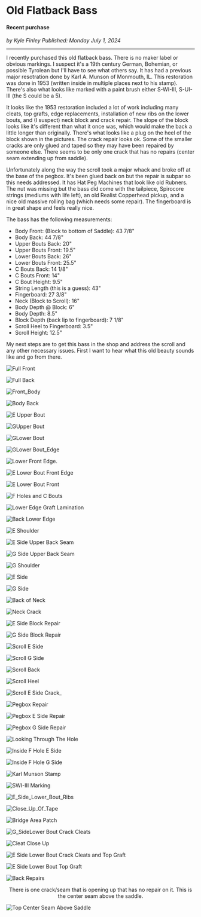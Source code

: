 # Old Flatback Bass

#### Recent purchase

_<div class="article-meta-data"> by <span class="article-meta-author" itemprop="author">Kyle Finley</span> Published: <time itemprop="pubdate" datetime="7/1/2024 ">Monday July 1, 2024</time></div>_

---

I recently purchased this old flatback bass. There is no maker label or obvious markings. I suspect it's a 19th century German, Bohemian, or possible Tyrolean but I'll have to see what others say. It has had a previous major resotration done by Karl A. Munson of Monmouth, IL. This restoration was done in 1953 (written inside in multiple places next to his stamp). There's also what looks like marked with a paint brush either S-WI-III, S-UI-III (the S could be a 5).

It looks like the 1953 restoration included a lot of work including many cleats, top grafts, edge replacements, installation of new ribs on the lower bouts, and (I suspect) neck block and crack repair. The slope of the block looks like it's different than what it once was, which would make the back a little longer than originally. There's what looks like a plug on the heel of the block shown in the pictures. The crack repair looks ok. Some of the smaller cracks are only glued and taped so they may have been repaired by someone else. There seems to be only one crack that has no repairs (center seam extending up from saddle).

Unfortunately along the way the scroll took a major whack and broke off at the base of the pegbox. It's been glued back on but the repair is subpar so this needs addressed. It has Hat Peg Machines that look like old Rubners. The nut was missing but the bass did come with the tailpiece, Spirocore strings (mediums with life left), an old Realist Copperhead pickup, and a nice old massive rolling bag (which needs some repair). The fingerboard is in great shape and feels really nice.

The bass has the following measurements:

- Body Front: (Block to bottom of Saddle): 43 7/8"
- Body Back: 44 7/8"
- Upper Bouts Back: 20"
- Upper Bouts Front: 19.5"
- Lower Bouts Back: 26"
- Lower Bouts Front: 25.5"
- C Bouts Back: 14 1/8"
- C Bouts Front: 14"
- C Bout Height: 9.5"
- String Length (this is a guess): 43"
- Fingerboard:  27 3/8"
- Neck (Block to Scroll): 16"
- Body Depth @ Block: 6"
- Body Depth: 8.5"
- Block Depth (back lip to fingerboard): 7 1/8"
- Scroll Heel to Fingerboard: 3.5"
- Scroll Height: 12.5"

My next steps are to get this bass in the shop and address the scroll and any other necessary issues. First I want to hear what this old beauty sounds like and go from there.

![Full Front](../../../../../media/images/articles/old-flatback/01-Front_Full.jpg)

![Full Back](../../../../../media/images/articles/old-flatback/02-Back_Full.jpg)

![Front_Body](../../../../../media/images/articles/old-flatback/03-Front_Body.jpg)

![Body Back](../../../../../media/images/articles/old-flatback/04-Body_Back.jpg)

![E Upper Bout](../../../../../media/images/articles/old-flatback/05-E_Upper_Bout.jpg)

![GUpper Bout](../../../../../media/images/articles/old-flatback/06-G_Upper_Bout.jpg)

![GLower Bout](../../../../../media/images/articles/old-flatback/07-G_Lower_Bout.jpg)

![GLower Bout_Edge](../../../../../media/images/articles/old-flatback/08-G_Lower_Bout_Edge.jpg)

![Lower Front Edge.](../../../../../media/images/articles/old-flatback/09-Lower_Front_Edge.heic)

![E Lower Bout Front Edge](../../../../../media/images/articles/old-flatback/10-E_Lower_Bout_Front_Edge.jpg)

![E Lower Bout Front](../../../../../media/images/articles/old-flatback/11-E_Lower_Bout_Front.jpg)

![F Holes and C Bouts](../../../../../media/images/articles/old-flatback/12-F_Holes_and_C_Bouts.jpg)

![Lower Edge Graft Lamination](../../../../../media/images/articles/old-flatback/13-Lower_Edge_Graft_Lamination.jpg)

![Back Lower Edge](../../../../../media/images/articles/old-flatback/14-Back_Lower_Edge.jpg)

![E Shoulder](../../../../../media/images/articles/old-flatback/15-E_Shoulder.jpg)

![E Side Upper Back Seam](../../../../../media/images/articles/old-flatback/16-E_Side_Upper_Back_Seam.jpg)

![G Side Upper Back Seam](../../../../../media/images/articles/old-flatback/17-G_Side_Upper_Back_Seam.jpg)

![G Shoulder](../../../../../media/images/articles/old-flatback/18-G_Shoulder.jpg)

![E Side](../../../../../media/images/articles/old-flatback/19-E_Side.jpg)

![G Side](../../../../../media/images/articles/old-flatback/20-G_Side.jpg)

![Back of Neck](../../../../../media/images/articles/old-flatback/21-Back_of_Neck.jpg)

![Neck Crack](../../../../../media/images/articles/old-flatback/22-Neck_Crack.jpg)

![E Side Block Repair](../../../../../media/images/articles/old-flatback/23-E_Side_Block_Repair.jpg)

![G Side Block Repair](../../../../../media/images/articles/old-flatback/24-G_Side_Block_Repair.jpg)

![Scroll E Side](../../../../../media/images/articles/old-flatback/25-Scroll_E_Side.jpg)

![Scroll G Side](../../../../../media/images/articles/old-flatback/26-Scroll_G_Side.jpg)

![Scroll Back](../../../../../media/images/articles/old-flatback/27-Scroll_Back.jpg)

![Scroll Heel](../../../../../media/images/articles/old-flatback/28-Scroll_Heel.jpg)

![Scroll E Side Crack_](../../../../../media/images/articles/old-flatback/29-Scroll_E_Side_Crack_.jpg)

![Pegbox Repair](../../../../../media/images/articles/old-flatback/30-Pegbox_Repair.jpg)

![Pegbox E Side Repair](../../../../../media/images/articles/old-flatback/31-Pegbox_E_Side_Repair.jpg)

![Pegbox G Side Repair](../../../../../media/images/articles/old-flatback/32-Pegbox_G_Side_Repair.jpg)

![Looking Through The Hole](../../../../../media/images/articles/old-flatback/33-Looking_Through_The_Hole.jpg)

![Inside F Hole E Side](../../../../../media/images/articles/old-flatback/34-Inside_F_Hole_E_Side.jpg)

![Inside F Hole G Side](../../../../../media/images/articles/old-flatback/35-Inside_F_Hole_G_Side.jpg)

![Karl Munson Stamp](../../../../../media/images/articles/old-flatback/36-Karl_Munson_Stamp.jpg)

![SWI-III Marking](../../../../../media/images/articles/old-flatback/37-SWI-III_Marking.jpg)

![E_Side_Lower_Bout_Ribs](../../../../../media/images/articles/old-flatback/38-E_Side_Lower_Bout_Ribs.jpg)

![Close_Up_Of_Tape](../../../../../media/images/articles/old-flatback/39-Close_Up_Of_Tape.jpg)

![Bridge Area Patch](../../../../../media/images/articles/old-flatback/40-Bridge_Area_Patch.jpg)

![G_SideLower Bout Crack Cleats](../../../../../media/images/articles/old-flatback/41-G_Side_Lower_Bout_Crack_Cleats.jpg)

![Cleat Close Up](../../../../../media/images/articles/old-flatback/42-Cleat_Close_Up.jpg)

![E Side Lower Bout Crack Cleats and Top Graft](../../../../../media/images/articles/old-flatback/43-E_Side_Lower_Bout_Crack_Cleats_and_Top_Graft.jpg)

![E Side Lower Bout Top Graft](../../../../../media/images/articles/old-flatback/44-E_Side_Lower_Bout_Top_Graft.jpg)

![Back Repairs](../../../../../media/images/articles/old-flatback/45-Back_Repairs.jpg)

<center>There is one crack/seam that is opening up that has no repair on it. This is the center seam above the saddle.
</center>

![Top Center Seam Above Saddle](../../../../../media/images/articles/old-flatback/46-Top_Center_Seam_Above_Saddle.jpg)
